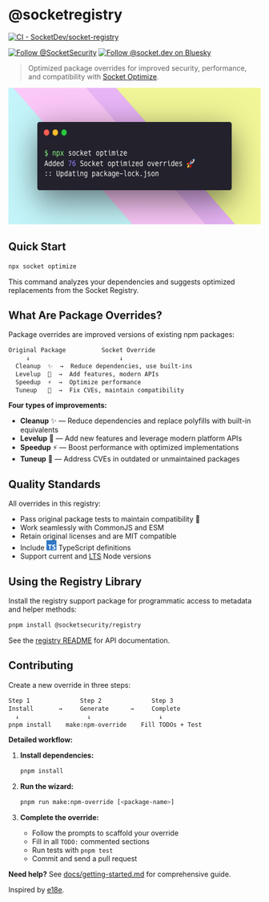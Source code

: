 # @socketregistry

[![CI - SocketDev/socket-registry](https://github.com/SocketDev/socket-registry/actions/workflows/_local-not-for-reuse-ci.yml/badge.svg)](https://github.com/SocketDev/socket-registry/actions/workflows/_local-not-for-reuse-ci.yml)

[![Follow @SocketSecurity](https://img.shields.io/twitter/follow/SocketSecurity?style=social)](https://twitter.com/SocketSecurity)
[![Follow @socket.dev on Bluesky](https://img.shields.io/badge/Follow-@socket.dev-1DA1F2?style=social&logo=bluesky)](https://bsky.app/profile/socket.dev)

> Optimized package overrides for improved security, performance, and
> compatibility with [Socket Optimize](https://socket.dev/features/optimize).

<img src="./socket-optimize-hero.png" height="272px" width="576px" alt="npx socket optimize">

## Quick Start

```bash
npx socket optimize
```

This command analyzes your dependencies and suggests optimized replacements from
the Socket Registry.

## What Are Package Overrides?

Package overrides are improved versions of existing npm packages:

```
Original Package          Socket Override
     ↓                         ↓
  Cleanup  ✨  →  Reduce dependencies, use built-ins
  Levelup  🧩  →  Add features, modern APIs
  Speedup  ⚡  →  Optimize performance
  Tuneup   🔧  →  Fix CVEs, maintain compatibility
```

**Four types of improvements:**

- **Cleanup** ✨ — Reduce dependencies and replace polyfills with built-in equivalents
- **Levelup** 🧩 — Add new features and leverage modern platform APIs
- **Speedup** ⚡ — Boost performance with optimized implementations
- **Tuneup** 🔧 — Address CVEs in outdated or unmaintained packages

## Quality Standards

All overrides in this registry:

- Pass original package tests to maintain compatibility 💯
- Work seamlessly with CommonJS and ESM
- Retain original licenses and are MIT compatible
- Include
  <a href="https://www.typescriptlang.org/"><img src="./ts.svg" height="20px" title="This package contains built-in TypeScript declarations" alt="TypeScript icon, indicating that this package has built-in type declarations"></a>
  TypeScript definitions
- Support current and [LTS](https://nodejs.org/en/about/previous-releases) Node
  versions

## Using the Registry Library

Install the registry support package for programmatic access to metadata and
helper methods:

```bash
pnpm install @socketsecurity/registry
```

See the [registry README](./registry/README.md) for API documentation.

## Contributing

Create a new override in three steps:

```
Step 1              Step 2              Step 3
Install       →     Generate      →     Complete
  ↓                   ↓                   ↓
pnpm install    make:npm-override    Fill TODOs + Test
```

**Detailed workflow:**

1. **Install dependencies:**
   ```bash
   pnpm install
   ```

2. **Run the wizard:**
   ```bash
   pnpm run make:npm-override [<package-name>]
   ```

3. **Complete the override:**
   - Follow the prompts to scaffold your override
   - Fill in all `TODO:` commented sections
   - Run tests with `pnpm test`
   - Commit and send a pull request

**Need help?** See [docs/getting-started.md](./docs/getting-started.md) for comprehensive guide.

Inspired by [e18e](https://e18e.dev/).
